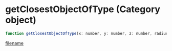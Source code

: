 # getClosestObjectOfType (Category object)

```js
function getClosestObjectOfType(x: number, y: number, z: number, radius: number, modelHash: number, isMission: boolean, p6: boolean, p7: boolean): number
```

[filename](getClosestObjectOfType_m.md ':include')